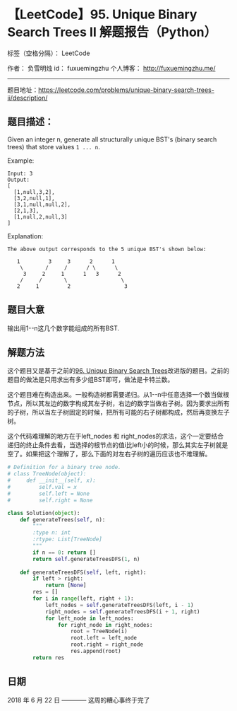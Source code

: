 # 【LeetCode】95. Unique Binary Search Trees II 解题报告（Python）

标签（空格分隔）： LeetCode

作者： 		负雪明烛 
id：				fuxuemingzhu
个人博客：	http://fuxuemingzhu.me/

---

题目地址：https://leetcode.com/problems/unique-binary-search-trees-ii/description/

## 题目描述：

Given an integer n, generate all structurally unique BST's (binary search trees) that store values ``1 ... n``.

Example:

    Input: 3
    Output:
    [
      [1,null,3,2],
      [3,2,null,1],
      [3,1,null,null,2],
      [2,1,3],
      [1,null,2,null,3]
    ]

Explanation:

    The above output corresponds to the 5 unique BST's shown below:
    
       1         3     3      2      1
        \       /     /      / \      \
         3     2     1      1   3      2
        /     /       \                 \
       2     1         2                 3

## 题目大意

输出用1--n这几个数字能组成的所有BST.

## 解题方法

这个题目又是基于之前的[96. Unique Binary Search Trees][1]改进版的题目。之前的题目的做法是只用求出有多少组BST即可，做法是卡特兰数。

这个题目难在构造出来。一般构造树都需要递归。从1--n中任意选择一个数当做根节点，所以其左边的数字构成其左子树，右边的数字当做右子树。因为要求出所有的子树，所以当左子树固定的时候，把所有可能的右子树都构成，然后再变换左子树。

这个代码难理解的地方在于left_nodes 和 right_nodes的求法，这个一定要结合递归的终止条件去看，当选择的根节点的值i比left小的时候，那么其实左子树就是空了。如果把这个理解了，那么下面的对左右子树的遍历应该也不难理解。

```python
# Definition for a binary tree node.
# class TreeNode(object):
#     def __init__(self, x):
#         self.val = x
#         self.left = None
#         self.right = None

class Solution(object):
    def generateTrees(self, n):
        """
        :type n: int
        :rtype: List[TreeNode]
        """
        if n == 0: return []
        return self.generateTreesDFS(1, n)
    
    def generateTreesDFS(self, left, right):
        if left > right:
            return [None]
        res = []
        for i in range(left, right + 1):
            left_nodes = self.generateTreesDFS(left, i - 1)
            right_nodes = self.generateTreesDFS(i + 1, right)
            for left_node in left_nodes:
                for right_node in right_nodes:
                    root = TreeNode(i)
                    root.left = left_node
                    root.right = right_node
                    res.append(root)
        return res
```

## 日期

2018 年 6 月 22 日 ———— 这周的糟心事终于完了


  [1]: https://blog.csdn.net/fuxuemingzhu/article/details/79367789
